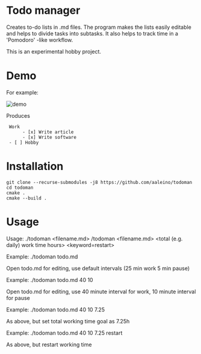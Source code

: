 # Todo manager

Creates to-do lists in .md files. The program makes the lists easily editable and helps to divide tasks into subtasks. It also helps to track time in a 'Pomodoro' -like workflow. 

This is an experimental hobby project. 

Demo
====

For example:

![demo](https://github.com/aaleino/todoman/blob/main/todoman.gif "Todo manager demo")


Produces

     Work
          - [x] Write article
          - [x] Write software
     - [ ] Hobby


Installation
============

	git clone --recurse-submodules -j8 https://github.com/aaleino/todoman
	cd todoman
	cmake .
	cmake --build .


Usage
=====

Usage: 
	./todoman <filename.md>
        /todoman <filename.md> <work interval duration minutes> <pause duration in minutes> <total (e.g. daily) work time hours> <keyword=restart>

Example: 
	./todoman todo.md

Open todo.md for editing, use default intervals (25 min work 5 min pause)

Example: 
	./todoman todo.md 40 10

Open todo.md for editing, use 40 minute interval for work, 10 minute interval for pause

Example: 
	./todoman todo.md 40 10 7.25

As above, but set total working time goal as 7.25h

Example: 
	./todoman todo.md 40 10 7.25 restart

As above, but restart working time

